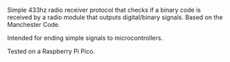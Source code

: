 
Simple 433hz radio receiver protocol that checks if a binary code is received by a radio module that outputs digital/binary signals. Based on the Manchester Code. 

Intended for ending simple signals to microcontrollers.

Tested on a Raspberry Pi Pico.
